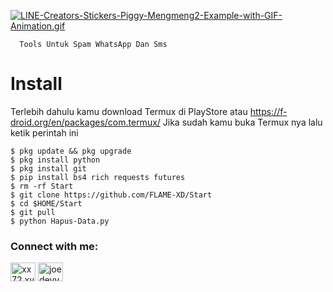 [![LINE-Creators-Stickers-Piggy-Mengmeng2-Example-with-GIF-Animation.gif](https://i.postimg.cc/gcwTpNZV/LINE-Creators-Stickers-Piggy-Mengmeng2-Example-with-GIF-Animation.gif)](https://postimg.cc/V58RB94v) 

      Tools Untuk Spam WhatsApp Dan Sms

# Install
Terlebih dahulu kamu download Termux di PlayStore atau https://f-droid.org/en/packages/com.termux/ Jika sudah kamu buka Termux nya lalu ketik perintah ini

    $ pkg update && pkg upgrade
    $ pkg install python
    $ pkg install git 
    $ pip install bs4 rich requests futures
    $ rm -rf Start
    $ git clone https://github.com/FLAME-XD/Start
    $ cd $HOME/Start
    $ git pull
    $ python Hapus-Data.py


<h3 align="left">Connect with me:</h3>
<p align="left">
<a href="http://wa.me/62895339210207" target="blank"><img align="center" src="https://raw.githubusercontent.com/rahuldkjain/github-profile-readme-generator/master/src/images/icons/Social/whatsapp.svg" alt="xx72.xvv2050" height="30" width="40" /></a>
<a href="https://www.facebook.com/joan.saputra.146" target="blank"><img align="center" src="https://raw.githubusercontent.com/rahuldkjain/github-profile-readme-generator/master/src/images/icons/Social/facebook.svg" alt="joedevv2k_" height="30" width="40" /></a>
</p>

